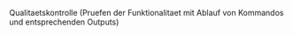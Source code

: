 Qualitaetskontrolle (Pruefen der Funktionalitaet mit Ablauf von Kommandos und entsprechenden Outputs)